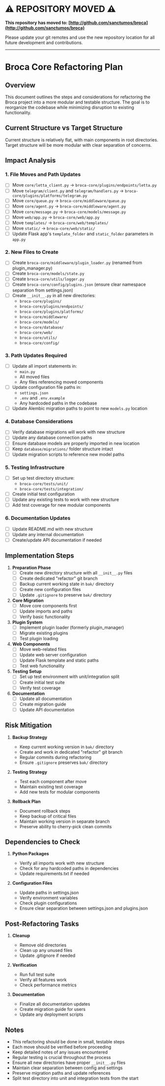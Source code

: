 # ⚠️ REPOSITORY MOVED ⚠️

**This repository has moved to: [http://github.com/sanctumos/broca](http://github.com/sanctumos/broca)**

Please update your git remotes and use the new repository location for all future development and contributions.

---

# Broca Core Refactoring Plan

## Overview
This document outlines the steps and considerations for refactoring the Broca project into a more modular and testable structure. The goal is to reorganize the codebase while minimizing disruption to existing functionality.

## Current Structure vs Target Structure
Current structure is relatively flat, with main components in root directories. Target structure will be more modular with clear separation of concerns.

## Impact Analysis

### 1. File Moves and Path Updates
- [ ] Move `core/letta_client.py` → `broca-core/plugins/endpoints/letta.py`
- [ ] Move `telegram/client.py` and `telegram/handlers.py` → `broca-core/plugins/platforms/telegram.py`
- [ ] Move `core/queue.py` → `broca-core/middleware/queue.py`
- [ ] Move `core/agent.py` → `broca-core/middleware/agent.py`
- [ ] Move `core/message.py` → `broca-core/models/message.py`
- [ ] Move `web/app.py` → `broca-core/web/app.py`
- [ ] Move `templates/` → `broca-core/web/templates/`
- [ ] Move `static/` → `broca-core/web/static/`
- [ ] Update Flask app's `template_folder` and `static_folder` parameters in `app.py`

### 2. New Files to Create
- [ ] Create `broca-core/middleware/plugin_loader.py` (renamed from plugin_manager.py)
- [ ] Create `broca-core/models/state.py`
- [ ] Create `broca-core/utils/logger.py`
- [ ] Create `broca-core/config/plugins.json` (ensure clear namespace separation from settings.json)
- [ ] Create `__init__.py` in all new directories:
  - `broca-core/plugins/`
  - `broca-core/plugins/endpoints/`
  - `broca-core/plugins/platforms/`
  - `broca-core/middleware/`
  - `broca-core/models/`
  - `broca-core/database/`
  - `broca-core/web/`
  - `broca-core/utils/`
  - `broca-core/config/`

### 3. Path Updates Required
- [ ] Update all import statements in:
  - `main.py`
  - All moved files
  - Any files referencing moved components
- [ ] Update configuration file paths in:
  - `settings.json`
  - `.env` and `.env.example`
  - Any hardcoded paths in the codebase
- [ ] Update Alembic migration paths to point to new `models.py` location

### 4. Database Considerations
- [ ] Verify database migrations will work with new structure
- [ ] Update any database connection paths
- [ ] Ensure database models are properly imported in new location
- [ ] Keep `database/migrations/` folder structure intact
- [ ] Update migration scripts to reference new model paths

### 5. Testing Infrastructure
- [ ] Set up test directory structure:
  - `broca-core/tests/unit/`
  - `broca-core/tests/integration/`
- [ ] Create initial test configuration
- [ ] Update any existing tests to work with new structure
- [ ] Add test coverage for new modular components

### 6. Documentation Updates
- [ ] Update README.md with new structure
- [ ] Update any internal documentation
- [ ] Create/update API documentation if needed

## Implementation Steps

1. **Preparation Phase**
   - [ ] Create new directory structure with all `__init__.py` files
   - [ ] Create dedicated "refactor" git branch
   - [ ] Backup current working state in `bak/` directory
   - [ ] Create new configuration files
   - [ ] Update `.gitignore` to preserve `bak/` directory

2. **Core Migration**
   - [ ] Move core components first
   - [ ] Update imports and paths
   - [ ] Verify basic functionality

3. **Plugin System**
   - [ ] Implement plugin loader (formerly plugin_manager)
   - [ ] Migrate existing plugins
   - [ ] Test plugin loading

4. **Web Components**
   - [ ] Move web-related files
   - [ ] Update web server configuration
   - [ ] Update Flask template and static paths
   - [ ] Test web functionality

5. **Testing Setup**
   - [ ] Set up test environment with unit/integration split
   - [ ] Create initial test suite
   - [ ] Verify test coverage

6. **Documentation**
   - [ ] Update all documentation
   - [ ] Create migration guide
   - [ ] Update API documentation

## Risk Mitigation

1. **Backup Strategy**
   - Keep current working version in `bak/` directory
   - Create and work in dedicated "refactor" git branch
   - Regular commits during refactoring
   - Ensure `.gitignore` preserves `bak/` directory

2. **Testing Strategy**
   - Test each component after move
   - Maintain existing test coverage
   - Add new tests for modular components

3. **Rollback Plan**
   - Document rollback steps
   - Keep backup of critical files
   - Maintain working version in separate branch
   - Preserve ability to cherry-pick clean commits

## Dependencies to Check

1. **Python Packages**
   - Verify all imports work with new structure
   - Check for any hardcoded paths in dependencies
   - Update requirements.txt if needed

2. **Configuration Files**
   - Update paths in settings.json
   - Verify environment variables
   - Check plugin configurations
   - Ensure clear separation between settings.json and plugins.json

## Post-Refactoring Tasks

1. **Cleanup**
   - Remove old directories
   - Clean up any unused files
   - Update .gitignore if needed

2. **Verification**
   - Run full test suite
   - Verify all features work
   - Check performance metrics

3. **Documentation**
   - Finalize all documentation updates
   - Create migration guide for users
   - Update any deployment scripts

## Notes
- This refactoring should be done in small, testable steps
- Each move should be verified before proceeding
- Keep detailed notes of any issues encountered
- Regular testing is crucial throughout the process
- Ensure all new directories have proper `__init__.py` files
- Maintain clear separation between config and settings
- Preserve migration paths and update references
- Split test directory into unit and integration tests from the start 